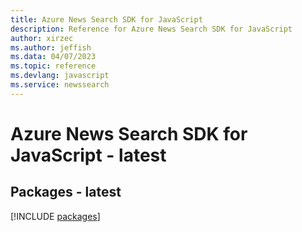 ```yaml
---
title: Azure News Search SDK for JavaScript
description: Reference for Azure News Search SDK for JavaScript
author: xirzec
ms.author: jeffish
ms.data: 04/07/2023
ms.topic: reference
ms.devlang: javascript
ms.service: newssearch
---
```

# Azure News Search SDK for JavaScript - latest
## Packages - latest
[!INCLUDE [packages](news-search-index.md)]